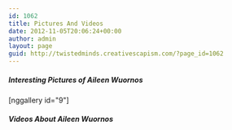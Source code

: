 ```yaml
---
id: 1062
title: Pictures And Videos
date: 2012-11-05T20:06:24+00:00
author: admin
layout: page
guid: http://twistedminds.creativescapism.com/?page_id=1062
---
```

<p class="dropcap-first">
  <h5>
    Interesting Pictures of Aileen Wuornos
  </h5>[nggallery id="9"]
  
  <h5>
    Videos About Aileen Wuornos
  </h5>
  
  <div class="center" style="text-align: center;">
  </div>